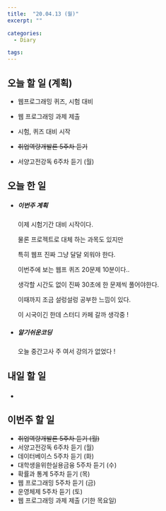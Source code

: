 ```yaml
---
title:  "20.04.13 (월)"
excerpt: ""

categories:
  - Diary

tags:
---
```


## 오늘 할 일 (계획)

- 웹프로그래밍 퀴즈, 시험 대비

- 웹 프로그래밍 과제 제출

- 시험, 퀴즈 대비 시작

- ~~취업역량개발론 5주차 듣기~~

- 서양고전강독 6주차 듣기 (월)

## 오늘 한 일

- ##### 이번주 계획

  이제 시험기간 대비 시작이다.

  물론 프로젝트로 대체 하는 과목도 있지만

  특히 웹프 진짜 그냥 달달 외워야 한다.

  이번주에 보는 웹프 퀴즈 20문제 10분이다..

  생각할 시간도 없이 진짜 30초에 한 문제씩 풀어야한다.

  이때까지 조금 설렁설렁 공부한 느낌이 있다.

  이 시국이긴 한데 스터디 카페 갈까 생각중 !

- ##### 알기쉬운코딩

  오늘 중간고사 주 여서 강의가 없었다 !

  


## 내일 할 일

- ##### 



## 이번주 할 일

- ~~취업역량개발론 5주차 듣기 (월)~~
- 서양고전강독 6주차 듣기 (월)
- 데이터베이스 5주차 듣기 (화)
- 대학생을위한실용금융 5주차 듣기 (수)
- 확률과 통계 5주차 듣기 (목)
- 웹 프로그래밍 5주차 듣기 (금)
- 운영체제 5주차 듣기 (토)
- 웹 프로그래밍 과제 제출 (기한 목요일)